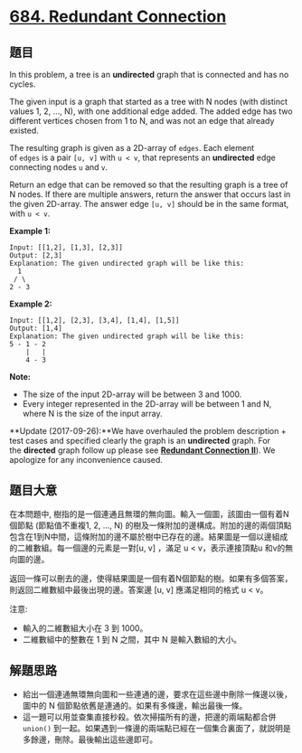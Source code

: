 # [684. Redundant Connection](https://leetcode.com/problems/redundant-connection/)


## 題目

In this problem, a tree is an **undirected** graph that is connected and has no cycles.

The given input is a graph that started as a tree with N nodes (with distinct values 1, 2, ..., N), with one additional edge added. The added edge has two different vertices chosen from 1 to N, and was not an edge that already existed.

The resulting graph is given as a 2D-array of `edges`. Each element of `edges` is a pair `[u, v]` with `u < v`, that represents an **undirected** edge connecting nodes `u` and `v`.

Return an edge that can be removed so that the resulting graph is a tree of N nodes. If there are multiple answers, return the answer that occurs last in the given 2D-array. The answer edge `[u, v]` should be in the same format, with `u < v`.

**Example 1:**

    Input: [[1,2], [1,3], [2,3]]
    Output: [2,3]
    Explanation: The given undirected graph will be like this:
      1
     / \
    2 - 3

**Example 2:**

    Input: [[1,2], [2,3], [3,4], [1,4], [1,5]]
    Output: [1,4]
    Explanation: The given undirected graph will be like this:
    5 - 1 - 2
        |   |
        4 - 3

**Note:**

- The size of the input 2D-array will be between 3 and 1000.
- Every integer represented in the 2D-array will be between 1 and N, where N is the size of the input array.

**Update (2017-09-26):**We have overhauled the problem description + test cases and specified clearly the graph is an **undirected** graph. For the **directed** graph follow up please see **[Redundant Connection II](https://leetcode.com/problems/redundant-connection-ii/description/)**). We apologize for any inconvenience caused.


## 題目大意

在本問題中, 樹指的是一個連通且無環的無向圖。輸入一個圖，該圖由一個有着N個節點 (節點值不重複1, 2, ..., N) 的樹及一條附加的邊構成。附加的邊的兩個頂點包含在1到N中間，這條附加的邊不屬於樹中已存在的邊。結果圖是一個以邊組成的二維數組。每一個邊的元素是一對[u, v] ，滿足 u < v，表示連接頂點u 和v的無向圖的邊。

返回一條可以刪去的邊，使得結果圖是一個有着N個節點的樹。如果有多個答案，則返回二維數組中最後出現的邊。答案邊 [u, v] 應滿足相同的格式 u < v。

注意:

- 輸入的二維數組大小在 3 到 1000。
- 二維數組中的整數在 1 到 N 之間，其中 N 是輸入數組的大小。


## 解題思路

- 給出一個連通無環無向圖和一些連通的邊，要求在這些邊中刪除一條邊以後，圖中的 N 個節點依舊是連通的。如果有多條邊，輸出最後一條。
- 這一題可以用並查集直接秒殺。依次掃描所有的邊，把邊的兩端點都合併 `union()` 到一起。如果遇到一條邊的兩端點已經在一個集合裏面了，就説明是多餘邊，刪除。最後輸出這些邊即可。
